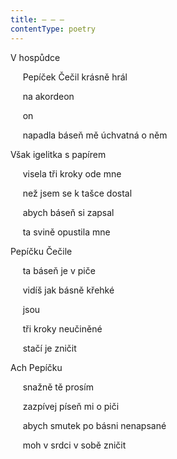 ```yaml
---
title: – – –
contentType: poetry
---
```


<section>

V hospůdce

     Pepíček Čečil krásně hrál

     na akordeon

     on

     napadla báseň mě úchvatná o něm

</section>

<section>

Však igelitka s papírem

     visela tři kroky ode mne

     než jsem se k tašce dostal

     abych báseň si zapsal

     ta svině opustila mne

</section>

<section>

Pepíčku Čečile

     ta báseň je v piče

     vidíš jak básně křehké

     jsou

     tři kroky neučiněné

     stačí je zničit

</section>

<section>

Ach Pepíčku

     snažně tě prosím

     zazpívej píseň mi o piči

     abych smutek po básni nenapsané

     moh v srdci v sobě zničit

</section>
